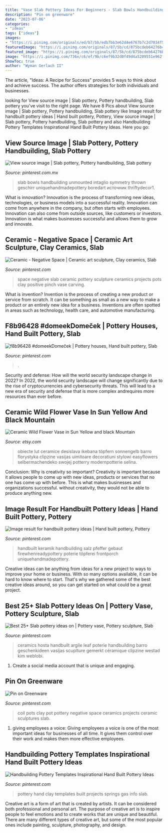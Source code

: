 ```yaml
---
title: "Vase Slab Pottery Ideas For Beginners - Slab Bowls Handbuilding Unmounted Intaglio Symmetry Thrown Geschirr Uniquehandmadepottery Boredart источник Thriftydecor1"
description: "Pin on greenware"
date: "2023-07-06"
categories:
- "ideas"
tags: ["ideas"]
images:
- "https://i.pinimg.com/originals/ed/b7/bb/edb7bb3e62d4e6767b7c2d7034f5af8e.jpg"
featuredImage: "https://i.pinimg.com/originals/87/5b/cd/875bcdeb64276b41753d1999bb346f36.jpg"
featured_image: "https://i.pinimg.com/originals/87/5b/cd/875bcdeb64276b41753d1999bb346f36.jpg"
image: "https://i.pinimg.com/736x/c6/ef/9b/c6ef9b32d0f49d4a5209551e962fb5f2.jpg"
ShowToc: true
author: "Wyman Gerlach II"
---
```



The article, "Ideas: A Recipe for Success" provides 5 ways to think about and achieve success. The author offers strategies for both individuals and businesses.

	

		
looking for View source image | Slab pottery, Pottery handbuilding, Slab pottery you've visit to the right page. We have 8 Pics about View source image | Slab pottery, Pottery handbuilding, Slab pottery like Image result for handbuilt pottery ideas | Hand built pottery, Pottery, View source image | Slab pottery, Pottery handbuilding, Slab pottery and also Handbuilding Pottery Templates Inspirational Hand Built Pottery Ideas. Here you go:
		
    
## View Source Image | Slab Pottery, Pottery Handbuilding, Slab Pottery

<img loading=lazy src="https://i.pinimg.com/originals/87/5b/cd/875bcdeb64276b41753d1999bb346f36.jpg" onerror="this.onerror=null;this.src='https://tse4.mm.bing.net/th?id=OIP.XY_s-9jwSw1kccTLpFEG0AHaHa&amp;pid=15.1';" alt="View source image | Slab pottery, Pottery handbuilding, Slab pottery">

_Source: pinterest.com.mx_

>slab bowls handbuilding unmounted intaglio symmetry thrown geschirr uniquehandmadepottery boredart источник thriftydecor1. 

	

What is innovation?
Innovation is the process of transforming new ideas, technologies, or business models into a successful reality. Innovation can come from anywhere in the company, but often starts with employees. Innovation can also come from outside sources, like customers or investors. Innovation is what makes businesses successful and allows them to grow and innovate.

    
## Ceramic - Negative Space | Ceramic Art Sculpture, Clay Ceramics, Slab

<img loading=lazy src="https://i.pinimg.com/originals/be/1c/ad/be1cad9a98ea22b3a7f34b411675eac9.jpg" onerror="this.onerror=null;this.src='https://tse1.mm.bing.net/th?id=OIP.HmNxln_Nd2oLOOZe9s5rvwHaLY&amp;pid=15.1';" alt="Ceramic - Negative Space | Ceramic art sculpture, Clay ceramics, Slab">

_Source: pinterest.com_

>space negative slab ceramic pottery sculpture ceramics projects pots clay positive pinch vase carving. 

	

What is invention?
Invention is the process of creating a new product or service from scratch. It can be something as small as a new way to make a product or an entirely new idea for a business. Inventions are often spotted in areas such as technology, health care, and automotive manufacturing.

    
## F8b96428 #domeekDomeček | Pottery Houses, Hand Built Pottery, Slab

<img loading=lazy src="https://i.pinimg.com/736x/c6/ef/9b/c6ef9b32d0f49d4a5209551e962fb5f2.jpg" onerror="this.onerror=null;this.src='https://tse1.mm.bing.net/th?id=OIP.Tj48djceKiHF1EWP2pdBcgHaJ4&amp;pid=15.1';" alt="f8b96428 #domeekDomeček | Pottery houses, Hand built pottery, Slab">

_Source: pinterest.com_

>. 

	

Security and defense: How will the world security landscape change in 2022?
In 2022, the world security landscape will change significantly due to the rise of cryptocurrencies and cybersecurity threats. This will lead to a new era of security and defense that is more complex andrequires more resources than ever before.

    
## Ceramic Wild Flower Vase In Sun Yellow And Black Mountain

<img loading=lazy src="https://img1.etsystatic.com/000/0/5590420/il_fullxfull.243502667.jpg" onerror="this.onerror=null;this.src='https://tse2.mm.bing.net/th?id=OIP.LfT6OGQx-_GsxWFcH4At1AHaJ5&amp;pid=15.1';" alt="Ceramic Wild Flower Vase in Sun Yellow and black Mountain">

_Source: etsy.com_

>obiecte lut ceramice desislava ikebana töpfern sonnengelb barro florystyka clipzine vasijas uimitoare decoratiuni stylowi easyflowers selbermachendeko swojej potterry modernpotterie selina. 

	

Conclusion: Why is creativity so important?
Creativity is important because it allows people to come up with new ideas, products or services that no one has come up with before. This is what makes businesses and organizations successful. without creativity, they would not be able to produce anything new.

    
## Image Result For Handbuilt Pottery Ideas | Hand Built Pottery, Pottery

<img loading=lazy src="https://i.pinimg.com/originals/ed/b7/bb/edb7bb3e62d4e6767b7c2d7034f5af8e.jpg" onerror="this.onerror=null;this.src='https://tse1.mm.bing.net/th?id=OIP.erH3WItLap2kdbb6kBg2gAHaJ3&amp;pid=15.1';" alt="Image result for handbuilt pottery ideas | Hand built pottery, Pottery">

_Source: pinterest.com_

>handbuilt keramik handbuilding salz pfeffer gebaut firewhenreadypottery poterie töpferei frontporch uniquehandmadepottery. 

	

Creative ideas can be anything from ideas for a new project to ways to improve your home or business. With so many options available, it can be hard to know where to start. That's why we gathered some of the best creative ideas around, so you can get started on what could be a great project.

    
## Best 25+ Slab Pottery Ideas On | Pottery Vase, Pottery Sculpture, Slab

<img loading=lazy src="https://i.pinimg.com/736x/08/b6/c7/08b6c75dd123fe7802e1fe46fd30be41.jpg" onerror="this.onerror=null;this.src='https://tse4.mm.bing.net/th?id=OIP.GJmIsDeHIIoSwHPUHPmuQQAAAA&amp;pid=15.1';" alt="Best 25+ Slab pottery ideas on | Pottery vase, Pottery sculpture, Slab">

_Source: pinterest.com_

>ceramics hosta handbuilt argile leaf poterie handbuilding barro geschenkideen vasijas scuplture gemerkt céramique clipzine westad kim weblobi. 

	

1. Create a social media account that is unique and engaging.

    
## Pin On Greenware

<img loading=lazy src="https://i.pinimg.com/736x/0e/c3/97/0ec39719640a42e5c7d38f377c4a61ba--coil-pots-negative-space.jpg" onerror="this.onerror=null;this.src='https://tse4.mm.bing.net/th?id=OIP.Hb4-QIC4p-VE2Cpm59UoFADhEs&amp;pid=15.1';" alt="Pin on Greenware">

_Source: pinterest.com_

>coil pots clay pot pottery negative space ceramics projects ceramic sculptures slab. 

	

1. giving employees a voice: Giving employees a voice is one of the most important ideas for businesses of all time. It gives them control over their work and makes them more effective employees.

    
## Handbuilding Pottery Templates Inspirational Hand Built Pottery Ideas

<img loading=lazy src="https://i.pinimg.com/originals/e5/b0/10/e5b010620069fb8bbbab86cea33f687c.jpg" onerror="this.onerror=null;this.src='https://tse2.mm.bing.net/th?id=OIP.ysI3_60YOlqakK6vSGBuuQHaGa&amp;pid=15.1';" alt="Handbuilding Pottery Templates Inspirational Hand Built Pottery Ideas">

_Source: pinterest.com_

>pottery hand clay templates built projects springs gas info slab. 

	

Creative art is a form of art that is created by artists. It can be considered both professional and personal art. The purpose of creative art is to inspire people to feel emotions and to create works that are unique and beautiful. There are many different types of creative art, but some of the most popular ones include painting, sculpture, photography, and design.

